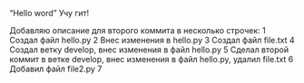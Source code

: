 “Hello word”
Учу гит!

Добавляю описание для второго коммита в несколько строчек:
1 Создал файл hello.py
2 Внес изменения в hello.py
3 Создал файл file.txt
4 Создал ветку develop, внес изменения в файл hello.py
5 Сделал второй коммит в ветке develop, внес изменения в файл hello.py, удалил file.txt
6 Добавил файл file2.py
7

